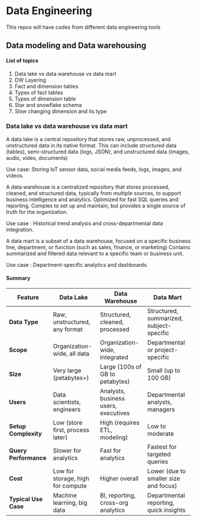 # Data Engineering
This repos will have codes from different data engineering tools

## Data modeling and Data warehousing
#### List of topics
1. Data lake vs data warehouse vs data mart
2. DW Layering
3. Fact and dimension tables
4. Types of fact tables
5. Types of dimension table
6. Star and snowflake schema
7. Slow changing dimension and its type

### Data lake vs data warehouse vs data mart

A data lake is a central repository that stores raw, unprocessed, and unstructured data in its native format. This can include structured data (tables), semi-structured data (logs, JSON), and unstructured data (images, audio, video, documents)

Use case: Storing IoT sensor data, social media feeds, logs, images, and videos.

A data warehouse is a centralized repository that stores processed, cleaned, and structured data, typically from multiple sources, to support business intelligence and analytics.
Optimized for fast SQL queries and reporting.
Complex to set up and maintain, but provides a single source of truth for the organization.

Use case : Historical trend analysis and cross-departmental data integration.

A data mart is a subset of a data warehouse, focused on a specific business line, department, or function (such as sales, finance, or marketing)
Contains summarized and filtered data relevant to a specific team or business unit.

Use case : Department-specific analytics and dashboards.

#### Summary
| Feature            | Data Lake                                  | Data Warehouse                                   | Data Mart                                           |
|--------------------|---------------------------------------------|--------------------------------------------------|-----------------------------------------------------|
| **Data Type**       | Raw, unstructured, any format              | Structured, cleaned, processed                  | Structured, summarized, subject-specific           |
| **Scope**           | Organization-wide, all data               | Organization-wide, integrated                   | Departmental or project-specific                   |
| **Size**            | Very large (petabytes+)                   | Large (100s of GB to petabytes)                 | Small (up to 100 GB)                               |
| **Users**           | Data scientists, engineers                | Analysts, business users, executives            | Departmental analysts, managers                    |
| **Setup Complexity**| Low (store first, process later)          | High (requires ETL, modeling)                   | Low to moderate                                    |
| **Query Performance**| Slower for analytics                     | Fast for analytics                              | Fastest for targeted queries                       |
| **Cost**            | Low for storage, high for compute         | Higher overall                                  | Lower (due to smaller size and focus)              |
| **Typical Use Case**| Machine learning, big data                | BI, reporting, cross-org analytics              | Departmental reporting, quick insights             |
